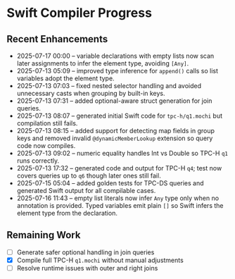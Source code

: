 # Swift Compiler Progress

## Recent Enhancements
- 2025-07-17 00:00 – variable declarations with empty lists now scan later
  assignments to infer the element type, avoiding `[Any]`.
- 2025-07-13 05:09 – improved type inference for `append()` calls so list variables adopt the element type.
- 2025-07-13 07:03 – fixed nested selector handling and avoided unnecessary casts when grouping by built-in keys.
- 2025-07-13 07:31 – added optional-aware struct generation for join queries.
- 2025-07-13 08:07 – generated initial Swift code for `tpc-h/q1.mochi` but compilation still fails.
- 2025-07-13 08:15 – added support for detecting map fields in group keys and removed
  invalid `@dynamicMemberLookup` extension so query code now compiles.
- 2025-07-13 09:02 – numeric equality handles Int vs Double so TPC-H `q1` runs correctly.
- 2025-07-13 17:32 – generated code and output for TPC-H `q4`; test now covers queries up to `q6` though later ones still fail.
- 2025-07-15 05:04 – added golden tests for TPC-DS queries and generated Swift
  output for all compilable cases.
- 2025-07-16 11:43 – empty list literals now infer `Any` type only when no
  annotation is provided. Typed variables emit plain `[]` so Swift infers the
  element type from the declaration.

## Remaining Work
- [ ] Generate safer optional handling in join queries
- [x] Compile full TPC-H `q1.mochi` without manual adjustments
- [ ] Resolve runtime issues with outer and right joins
